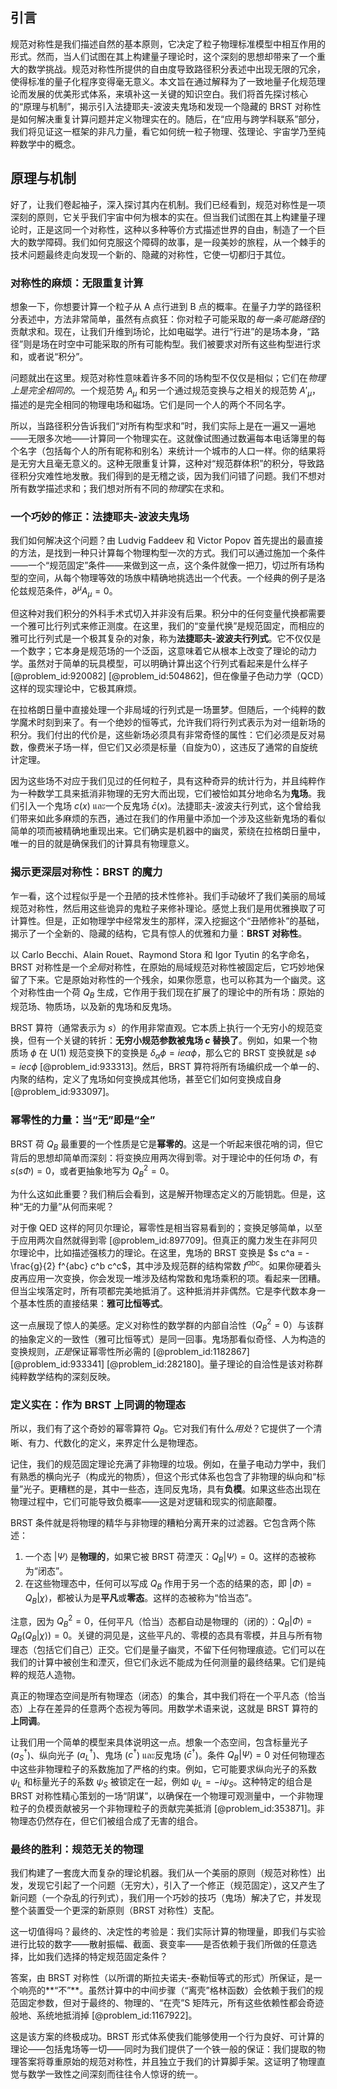 ## 引言
规范对称性是我们描述自然的基本原则，它决定了粒子物理标准模型中相互作用的形式。然而，当人们试图在其上构建量子理论时，这个深刻的思想却带来了一个重大的数学挑战。规范对称性所提供的自由度导致路径积分表述中出现无限的冗余，使得标准的量子化程序变得毫无意义。本文旨在通过解释为了一致地量子化规范理论而发展的优美形式体系，来填补这一关键的知识空白。我们将首先探讨核心的“原理与机制”，揭示引入法捷耶夫-波波夫鬼场和发现一个隐藏的 BRST 对称性是如何解决重复计算问题并定义物理实在的。随后，在“应用与跨学科联系”部分，我们将见证这一框架的非凡力量，看它如何统一粒子物理、弦理论、宇宙学乃至纯粹数学中的概念。

## 原理与机制

好了，让我们卷起袖子，深入探讨其内在机制。我们已经看到，规范对称性是一项深刻的原则，它关乎我们宇宙中何为根本的实在。但当我们试图在其上构建量子理论时，正是这同一个对称性，这种以多种等价方式描述世界的自由，制造了一个巨大的数学障碍。我们如何克服这个障碍的故事，是一段美妙的旅程，从一个棘手的技术问题最终走向发现一个新的、隐藏的对称性，它使一切都归于其位。

### 对称性的麻烦：无限重复计算

想象一下，你想要计算一个粒子从 A 点行进到 B 点的概率。在量子力学的路径积分表述中，方法非常简单，虽然有点疯狂：你对粒子可能采取的*每一条可能路径*的贡献求和。现在，让我们升维到场论，比如电磁学。进行“行进”的是场本身，“路径”则是场在时空中可能采取的所有可能构型。我们被要求对所有这些构型进行求和，或者说“积分”。

问题就出在这里。规范对称性意味着许多不同的场构型不仅仅是相似；它们在*物理上是完全相同的*。一个规范势 $A_\mu$ 和另一个通过规范变换与之相关的规范势 $A'_\mu$，描述的是完全相同的物理电场和磁场。它们是同一个人的两个不同名字。

所以，当路径积分告诉我们“对所有构型求和”时，我们实际上是在一遍又一遍地——无限多次地——计算同一个物理实在。这就像试图通过数遍每本电话簿里的每个名字（包括每个人的所有昵称和别名）来统计一个城市的人口一样。你的结果将是无穷大且毫无意义的。这种无限重复计算，这种对“规范群体积”的积分，导致路径积分灾难性地发散。我们得到的是无稽之谈，因为我们问错了问题。我们不想对所有数学描述求和；我们想对所有不同的*物理*实在求和。

### 一个巧妙的修正：法捷耶夫-波波夫鬼场

我们如何解决这个问题？由 Ludvig Faddeev 和 Victor Popov 首先提出的最直接的方法，是找到一种只计算每个物理构型一次的方式。我们可以通过施加一个条件——一个“规范固定”条件——来做到这一点，这个条件就像一把刀，切过所有场构型的空间，从每个物理等效的场族中精确地挑选出一个代表。一个经典的例子是洛伦兹规范条件，$\partial^\mu A_\mu = 0$。

但这种对我们积分的外科手术式切入并非没有后果。积分中的任何变量代换都需要一个雅可比行列式来修正测度。在这里，我们的“变量代换”是规范固定，而相应的雅可比行列式是一个极其复杂的对象，称为**法捷耶夫-波波夫行列式**。它不仅仅是一个数字；它本身是规范场的一个泛函，这意味着它从根本上改变了理论的动力学。虽然对于简单的玩具模型，可以明确计算出这个行列式看起来是什么样子 [@problem_id:920082] [@problem_id:504862]，但在像量子色动力学（QCD）这样的现实理论中，它极其麻烦。

在拉格朗日量中直接处理一个非局域的行列式是一场噩梦。但随后，一个纯粹的数学魔术时刻到来了。有一个绝妙的恒等式，允许我们将行列式表示为对一组新场的积分。我们付出的代价是，这些新场必须具有非常奇怪的属性：它们必须是反对易数，像费米子场一样，但它们又必须是标量（自旋为0），这违反了通常的自旋统计定理。

因为这些场不对应于我们见过的任何粒子，具有这种奇异的统计行为，并且纯粹作为一种数学工具来抵消非物理的无穷大而出现，它们被恰如其分地命名为**鬼场**。我们引入一个鬼场 $c(x)$ และ一个反鬼场 $\bar{c}(x)$。法捷耶夫-波波夫行列式，这个曾给我们带来如此多麻烦的东西，通过在我们的作用量中添加一个涉及这些新鬼场的看似简单的项而被精确地重现出来。它们确实是机器中的幽灵，萦绕在拉格朗日量中，唯一的目的就是确保我们的计算具有物理意义。

### 揭示更深层对称性：BRST 的魔力

乍一看，这个过程似乎是一个丑陋的技术性修补。我们手动破坏了我们美丽的局域规范对称性，然后用这些诡异的鬼粒子来修补理论。感觉上我们是用优雅换取了可计算性。但是，正如物理学中经常发生的那样，深入挖掘这个“丑陋修补”的基础，揭示了一个全新的、隐藏的结构，它具有惊人的优雅和力量：**BRST 对称性**。

以 Carlo Becchi、Alain Rouet、Raymond Stora 和 Igor Tyutin 的名字命名，BRST 对称性是一个*全局*对称性，在原始的局域规范对称性被固定后，它巧妙地保留了下来。它是原始对称性的一个残余，如果你愿意，也可以称其为一个幽灵。这个对称性由一个荷 $Q_B$ 生成，它作用于我们现在扩展了的理论中的所有场：原始的规范场、物质场，以及新的鬼场和反鬼场。

BRST 算符（通常表示为 $s$）的作用非常直观。它本质上执行一个无穷小的规范变换，但有一个关键的转折：**无穷小规范参数被鬼场 $c$ 替换了**。例如，如果一个物质场 $\phi$ 在 U(1) 规范变换下的变换是 $\delta_\alpha \phi = i e \alpha \phi$，那么它的 BRST 变换就是 $s\phi = i e c \phi$ [@problem_id:933313]。然后，BRST 算符将所有场编织成一个单一的、内聚的结构，定义了鬼场如何变换成其他场，甚至它们如何变换成自身 [@problem_id:933097]。

### 幂零性的力量：当“无”即是“全”

BRST 荷 $Q_B$ 最重要的一个性质是它是**幂零的**。这是一个听起来很花哨的词，但它背后的思想却简单而深刻：将变换应用两次得到零。对于理论中的任何场 $\Phi$，有 $s(s\Phi) = 0$，或者更抽象地写为 $Q_B^2 = 0$。

为什么这如此重要？我们稍后会看到，这是解开物理态定义的万能钥匙。但是，这种“无的力量”从何而来呢？

对于像 QED 这样的阿贝尔理论，幂零性是相当容易看到的；变换足够简单，以至于应用两次自然就得到零 [@problem_id:897709]。但真正的魔力发生在非阿贝尔理论中，比如描述强核力的理论。在这里，鬼场的 BRST 变换是 $s c^a = -\frac{g}{2} f^{abc} c^b c^c$，其中涉及规范群的结构常数 $f^{abc}$。如果你硬着头皮再应用一次变换，你会发现一堆涉及结构常数和鬼场乘积的项。看起来一团糟。但当尘埃落定时，所有项都完美地抵消了。这种抵消并非偶然。它是李代数本身一个基本性质的直接结果：**雅可比恒等式**。

这一点展现了惊人的美感。定义对称性的数学群的内部自洽性（$Q_B^2=0$）与该群的抽象定义的一致性（雅可比恒等式）是同一回事。鬼场那看似奇怪、人为构造的变换规则，*正是*保证幂零性所必需的 [@problem_id:1182867] [@problem_id:933341] [@problem_id:282180]。量子理论的自洽性是该对称群纯粹数学结构的深刻反映。

### 定义实在：作为 BRST 上同调的物理态

所以，我们有了这个奇妙的幂零算符 $Q_B$。它对我们有什么*用处*？它提供了一个清晰、有力、代数化的定义，来界定什么是物理态。

记住，我们的规范固定理论充满了非物理的垃圾。例如，在量子电动力学中，我们有熟悉的横向光子（构成光的物质），但这个形式体系也包含了非物理的纵向和“标量”光子。更糟糕的是，其中一些态，连同反鬼场，具有**负模**。如果这些态出现在物理过程中，它们可能导致负概率——这是对逻辑和现实的彻底颠覆。

BRST 条件就是将物理的精华与非物理的糟粕分离开来的过滤器。它包含两个陈述：

1.  一个态 $|\Psi\rangle$ 是**物理的**，如果它被 BRST 荷湮灭：$Q_B |\Psi\rangle = 0$。这样的态被称为“闭态”。
2.  在这些物理态中，任何可以写成 $Q_B$ 作用于另一个态的结果的态，即 $|\Phi\rangle = Q_B |\chi\rangle$，都被认为是**平凡**或**零态**。这样的态被称为“恰当态”。

注意，因为 $Q_B^2 = 0$，任何平凡（恰当）态都自动是物理的（闭的）：$Q_B|\Phi\rangle = Q_B (Q_B |\chi\rangle) = 0$。关键的洞见是，这些平凡的、零模的态具有零模，并且与所有物理态（包括它们自己）正交。它们是量子幽灵，不留下任何物理痕迹。它们可以在我们的计算中被创生和湮灭，但它们永远不能成为任何测量的最终结果。它们是纯粹的规范人造物。

真正的物理态空间是所有物理态（闭态）的集合，其中我们将在一个平凡态（恰当态）上存在差异的任意两个态视为等同。用数学术语来说，这就是 BRST 算符的**上同调**。

让我们用一个简单的模型来具体说明这一点。想象一个态空间，包含标量光子 ($a_S^\dagger$)、纵向光子 ($a_L^\dagger$)、鬼场 ($c^\dagger$) และ反鬼场 ($\bar{c}^\dagger$)。条件 $Q_B |\Psi\rangle = 0$ 对任何物理态中这些非物理粒子的系数施加了严格的约束。例如，它可能要求纵向光子的系数 $\psi_L$ 和标量光子的系数 $\psi_S$ 被锁定在一起，例如 $\psi_L = -i \psi_S$。这种特定的组合是 BRST 对称性精心策划的一场“阴谋”，以确保在一个物理可观测量中，一个非物理粒子的负模贡献被另一个非物理粒子的贡献完美抵消 [@problem_id:353871]。非物理态仍然存在，但它们被组合成了无害的组合。

### 最终的胜利：规范无关的物理

我们构建了一套庞大而复杂的理论机器。我们从一个美丽的原则（规范对称性）出发，发现它引起了一个问题（无穷大），引入了一个修正（规范固定），这又产生了新问题（一个杂乱的行列式），我们用一个巧妙的技巧（鬼场）解决了它，并发现整个装置受一个更深的新原则（BRST 对称性）支配。

这一切值得吗？最终的、决定性的考验是：我们实际计算的物理量，即我们与实验进行比较的数字——散射振幅、截面、衰变率——是否依赖于我们所做的任意选择，比如我们选择的特定规范固定条件？

答案，由 BRST 对称性（以所谓的斯拉夫诺夫-泰勒恒等式的形式）所保证，是一个响亮的**“不”**。虽然计算中的中间步骤（“离壳”格林函数）会依赖于我们的规范固定参数，但对于最终的、物理的、“在壳”S 矩阵元，所有这些依赖性都会奇迹般地、系统地抵消掉 [@problem_id:1167922]。

这是该方案的终极成功。BRST 形式体系使我们能够使用一个行为良好、可计算的理论——包括鬼场等一切——同时为我们提供了一个铁一般的保证：我们提取的物理答案将尊重原始的规范对称性，并且独立于我们的计算脚手架。这证明了物理直觉与数学一致性之间深刻而往往令人惊讶的统一。

